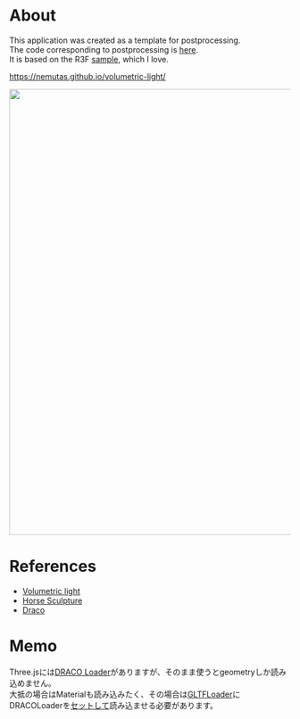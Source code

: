 # About

This application was created as a template for postprocessing.<br />
The code corresponding to postprocessing is [here](https://github.com/nemutas/volumetric-light/tree/main/src/scripts/webgl/effects).<br />
It is based on the R3F [sample](https://codesandbox.io/s/w633u), which I love.

https://nemutas.github.io/volumetric-light/

<img src='https://github.com/nemutas/volumetric-light/assets/46724121/887e679a-aed9-40e1-b328-ed35b9b2a038' width='800' />

# References

- [Volumetric light](https://codesandbox.io/s/w633u)
- [Horse Sculpture](https://skfb.ly/owNtW)
- [Draco](https://github.com/google/draco)

# Memo

Three.jsには[DRACO Loader](https://threejs.org/docs/#examples/en/loaders/DRACOLoader)がありますが、そのまま使うとgeometryしか読み込めません。<br />
大抵の場合はMaterialも読み込みたく、その場合は[GLTFLoader](https://threejs.org/docs/#examples/en/loaders/GLTFLoader)にDRACOLoaderを[セットして](https://threejs.org/docs/#examples/en/loaders/GLTFLoader.setDRACOLoader)読み込ませる必要があります。
